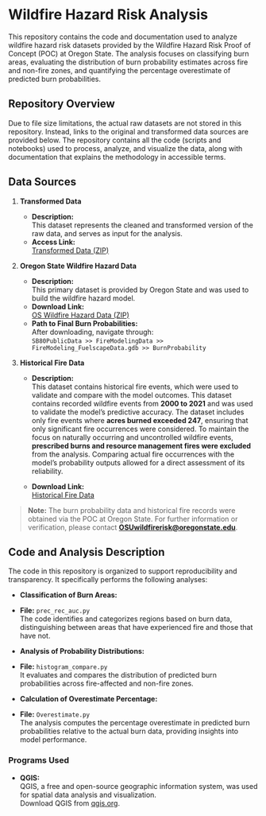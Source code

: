 # Wildfire Hazard Risk Analysis

This repository contains the code and documentation used to analyze wildfire hazard risk datasets provided by the Wildfire Hazard Risk Proof of Concept (POC) at Oregon State. The analysis focuses on classifying burn areas, evaluating the distribution of burn probability estimates across fire and non-fire zones, and quantifying the percentage overestimate of predicted burn probabilities.

## Repository Overview

Due to file size limitations, the actual raw datasets are not stored in this repository. Instead, links to the original and transformed data sources are provided below. The repository contains all the code (scripts and notebooks) used to process, analyze, and visualize the data, along with documentation that explains the methodology in accessible terms.

## Data Sources

1. **Transformed Data**  
   - **Description:**  
     This dataset represents the cleaned and transformed version of the raw data, and serves as input for the analysis.  
   - **Access Link:**  
     [Transformed Data (ZIP)](https://drive.google.com/file/d/1ZfwCwuKY_bJ-gGvi1U3fAXznWS4qTicP/view?usp=sharing)

2. **Oregon State Wildfire Hazard Data**  
   - **Description:**  
     This primary dataset is provided by Oregon State and was used to build the wildfire hazard model.  
   - **Download Link:**  
     [OS Wildfire Hazard Data (ZIP)](https://oe.oregonexplorer.info/externalcontent/wildfire/data/SB80_Public_Data.zip)  
   - **Path to Final Burn Probabilities:**  
     After downloading, navigate through:  
     `SB80PublicData >> FireModelingData >> FireModeling_FuelscapeData.gdb >> BurnProbability`

3. **Historical Fire Data**  
   - **Description:**  
     This dataset contains historical fire events, which were used to validate and compare with the model outcomes.  This dataset contains recorded wildfire events from **2000 to 2021** and was used to validate the model’s predictive accuracy. The dataset includes only fire events where **acres burned exceeded 247**, ensuring that only significant fire occurrences were considered. To maintain the focus on naturally occurring and uncontrolled wildfire events, **prescribed burns and resource management fires were excluded** from the analysis. Comparing actual fire occurrences with the model’s probability outputs allowed for a direct assessment of its reliability.
     
   - **Download Link:**  
     [Historical Fire Data](https://oregonstate.box.com/s/wllct446dgf76fcj1fc2x17vtbm0t14g)

> **Note:** The burn probability data and historical fire records were obtained via the POC at Oregon State. For further information or verification, please contact **OSUwildfirerisk@oregonstate.edu**.

## Code and Analysis Description

The code in this repository is organized to support reproducibility and transparency. It specifically performs the following analyses:

- **Classification of Burn Areas:**
- **File:** `prec_rec_auc.py`  
  The code identifies and categorizes regions based on burn data, distinguishing between areas that have experienced fire and those that have not.

- **Analysis of Probability Distributions:**
- **File:** `histogram_compare.py`  
  It evaluates and compares the distribution of predicted burn probabilities across fire-affected and non-fire zones.

- **Calculation of Overestimate Percentage:**
- **File:** `Overestimate.py`   
  The analysis computes the percentage overestimate in predicted burn probabilities relative to the actual burn data, providing insights into model performance.

### Programs Used

- **QGIS:**  
  QGIS, a free and open-source geographic information system, was used for spatial data analysis and visualization.  
  Download QGIS from [qgis.org](https://qgis.org/en/site/).



